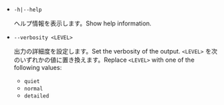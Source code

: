 * `-h|--help`

  <span data-ttu-id="84774-101">ヘルプ情報を表示します。</span><span class="sxs-lookup"><span data-stu-id="84774-101">Show help information.</span></span>

* `--verbosity <LEVEL>`

  <span data-ttu-id="84774-102">出力の詳細度を設定します。</span><span class="sxs-lookup"><span data-stu-id="84774-102">Set the verbosity of the output.</span></span> <span data-ttu-id="84774-103">`<LEVEL>` を次のいずれかの値に置き換えます。</span><span class="sxs-lookup"><span data-stu-id="84774-103">Replace `<LEVEL>` with one of the following values:</span></span>
  
  * `quiet`
  * `normal`
  * `detailed`
